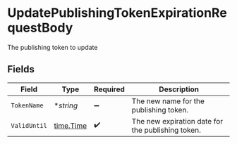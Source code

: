 # UpdatePublishingTokenExpirationRequestBody

The publishing token to update


## Fields

| Field                                             | Type                                              | Required                                          | Description                                       |
| ------------------------------------------------- | ------------------------------------------------- | ------------------------------------------------- | ------------------------------------------------- |
| `TokenName`                                       | **string*                                         | :heavy_minus_sign:                                | The new name for the publishing token.            |
| `ValidUntil`                                      | [time.Time](https://pkg.go.dev/time#Time)         | :heavy_check_mark:                                | The new expiration date for the publishing token. |